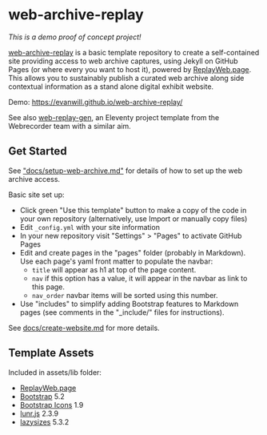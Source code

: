 # web-archive-replay

*This is a demo proof of concept project!*

[web-archive-replay](https://github.com/evanwill/web-archive-replay) is a basic template repository to create a self-contained site providing access to web archive captures, using Jekyll on GitHub Pages (or where every you want to host it), powered by [ReplayWeb.page](https://replayweb.page/docs/embedding).
This allows you to sustainably publish a curated web archive along side contextual information as a stand alone digital exhibit website.

Demo: <https://evanwill.github.io/web-archive-replay/>

See also [web-replay-gen](https://github.com/webrecorder/web-replay-gen), an Eleventy project template from the Webrecorder team with a similar aim.

## Get Started 

See ["docs/setup-web-archive.md"](https://github.com/evanwill/web-archive-replay/blob/main/docs/setup-web-archive.md) for details of how to set up the web archive access. 

Basic site set up:

- Click green "Use this template" button to make a copy of the code in your own repository (alternatively, use Import or manually copy files)
- Edit `_config.yml` with your site information
- In your new repository visit "Settings" > "Pages" to activate GitHub Pages
- Edit and create pages in the "pages" folder (probably in Markdown). Use each page's yaml front matter to populate the navbar:
    - `title` will appear as h1 at top of the page content.
    - `nav` if this option has a value, it will appear in the navbar as link to this page.
    - `nav_order` navbar items will be sorted using this number. 
- Use "includes" to simplify adding Bootstrap features to Markdown pages (see comments in the "_include/" files for instructions).

See [docs/create-website.md](https://github.com/thecdil/bootstrap5-template/blob/main/docs/create-website.md) for more details.

## Template Assets

Included in assets/lib folder:

- [ReplayWeb.page](https://github.com/webrecorder/replayweb.page/)
- [Bootstrap](https://getbootstrap.com/docs/5.1/getting-started/introduction/) 5.2
- [Bootstrap Icons](https://icons.getbootstrap.com/) 1.9
- [lunr.js](https://lunrjs.com/) 2.3.9
- [lazysizes](https://github.com/aFarkas/lazysizes) 5.3.2
